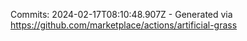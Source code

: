 Commits: 2024-02-17T08:10:48.907Z - Generated via https://github.com/marketplace/actions/artificial-grass
<br>
